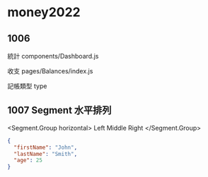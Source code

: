 # money2022

## 1006
統計
components/Dashboard.js

收支
pages/Balances/index.js

記帳類型 type


## 1007 Segment 水平排列
  
  <Segment.Group horizontal>
    <Segment>Left</Segment>
    <Segment>Middle</Segment>
    <Segment>Right</Segment>
  </Segment.Group>


```json
{
  "firstName": "John",
  "lastName": "Smith",
  "age": 25
}
```